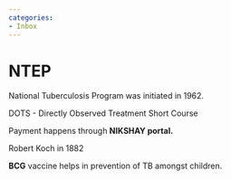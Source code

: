 ```yaml
---
categories:
- Inbox
---
```

# NTEP

National Tuberculosis Program was initiated in 1962. 

  

DOTS - Directly Observed Treatment Short Course

  

Payment happens through **NIKSHAY portal.**

Robert Koch in 1882

  

**BCG** vaccine helps in prevention of TB amongst children.
